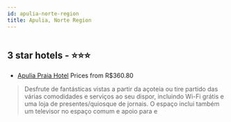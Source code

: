 ```yaml
---
id: apulia-norte-region
title: Apulia, Norte Region
---
```


<center><img src="https://i.travelapi.com/hotels/2000000/1510000/1508700/1508699/27fe0a13_z.jpg" alt="" /></center>


##  3 star hotels - ⭐️⭐️⭐️

-    [Apulia Praia Hotel](https://www.hurb.com/br/aud/https://www.hurb.com/br/hotels/apulia/apulia-praia-hotel-HT-1YIU?cmp=18055) Prices from R$360.80
   > Desfrute de fantásticas vistas a partir da açoteia ou tire partido das várias comodidades e serviços ao seu dispor, incluindo Wi-Fi grátis e uma loja de presentes/quiosque de jornais. O espaço inclui também um televisor no espaço comum e apoio para e
